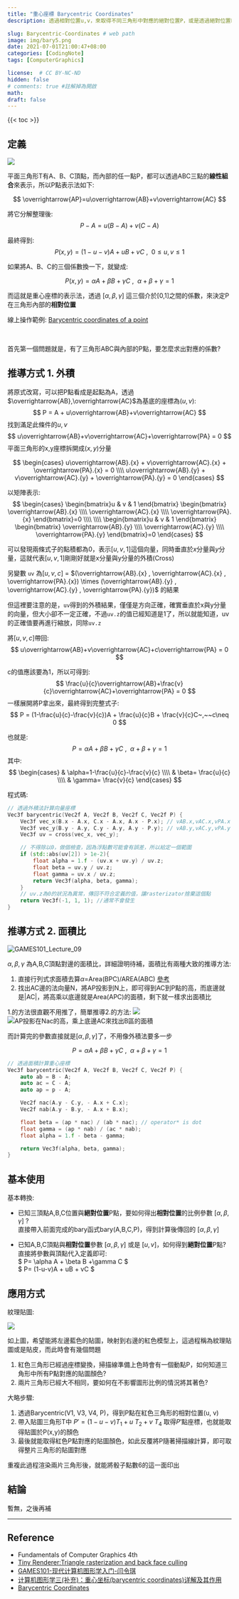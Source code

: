 ```yaml
---
title: "重心座標 Barycentric Coordinates"
description: 透過相對位置u,v，來取得不同三角形中對應的絕對位置P，或是透過絕對位置P來求得相對位置u,v

slug: Barycentric-Coordinates # web path
image: img/bary5.png
date: 2021-07-01T21:00:47+08:00
categories: [CodingNote]
tags: [ComputerGraphics]

license:  # CC BY-NC-ND
hidden: false
# comments: true #註解掉為開啟
math: 
draft: false
---
```


{{< toc >}}

## 定義

![](img/bary1_1.png)

平面三角形T有A、B、C頂點，而內部的任一點P，都可以透過ABC三點的**線性組合**來表示，所以P點表示法如下:

$$  \overrightarrow{AP}=u\overrightarrow{AB}+v\overrightarrow{AC} $$

將它分解整理後:
$$ P-A=u(B-A)+v(C-A) $$

最終得到:
$$ P(x,y) = (1-u-v)A + uB + vC~,~~0\leq u,v\leq 1$$ 

如果將A、B、C的三個係數換一下，就變成:

$$ P(x,y)= \alpha A + \beta B +\gamma C~,~~\alpha+\beta+\gamma=1 $$

而這就是重心座標的表示法，透過 $[\alpha,\beta,\gamma]$ 這三個介於[0,1]之間的係數，來決定P在三角形內部的**相對位置**

線上操作範例: [Barycentric coordinates of a point](https://www.geogebra.org/m/ZuvmPjmy)

<br>

首先第一個問題就是，有了三角形ABC與內部的P點，要怎麼求出對應的係數?


## 推導方式 1. 外積

將原式改寫，可以把P點看成是起點為A，透過$\overrightarrow{AB},\overrightarrow{AC}$為基底的座標為$(u,v)$:
$$ P = A + u\overrightarrow{AB}+v\overrightarrow{AC} $$
找到滿足此條件的$u,v$
$$ u\overrightarrow{AB}+v\overrightarrow{AC}+\overrightarrow{PA} = 0 $$
平面三角形的x,y座標拆開成$(x,y)$分量

$$
\begin{cases} 
u\overrightarrow{AB}.{x} + v\overrightarrow{AC}.{x} + \overrightarrow{PA}.{x} = 0 \\\\ 
u\overrightarrow{AB}.{y} + v\overrightarrow{AC}.{y} + \overrightarrow{PA}.{y} = 0
\end{cases}
$$

以矩陣表示:
$$
\begin{cases} \begin{bmatrix}u & v & 1  \end{bmatrix} \begin{bmatrix} \overrightarrow{AB}.{x} \\\\ \overrightarrow{AC}.{x} \\\\ \overrightarrow{PA}.{x} \end{bmatrix}=0 \\\\ \\\\ \begin{bmatrix}u & v & 1  \end{bmatrix} \begin{bmatrix} \overrightarrow{AB}.{y} \\\\ \overrightarrow{AC}.{y} \\\\ \overrightarrow{PA}.{y} \end{bmatrix}=0 \end{cases}
$$

可以發現兩條式子的點積都為0，表示$[u,v,1]$這個向量，同時垂直於$x$分量與$y$分量，這就代表$[u,v,1]$剛剛好就是x分量與y分量的外積(Cross)



另變數 `uv` 為$[u,v,c]$ = $(\overrightarrow{AB}.{x} , \overrightarrow{AC}.{x} , \overrightarrow{PA}.{x}) \times (\overrightarrow{AB}.{y} , \overrightarrow{AC}.{y} , \overrightarrow{PA}.{y})$ 的結果

但這裡要注意的是，`uv`得到的外積結果，僅僅是方向正確，確實垂直於x與y分量的向量，但大小卻不一定正確，不過`uv.z`的值已經知道是1了，所以就能知道，uv的正確值要再進行縮放，同除`uv.z`

將$[u,v,c]$帶回:
$$ u\overrightarrow{AB}+v\overrightarrow{AC}+c\overrightarrow{PA} = 0 $$

c的值應該要為1，所以可得到:
$$ \frac{u}{c}\overrightarrow{AB}+\frac{v}{c}\overrightarrow{AC}+\overrightarrow{PA} = 0 $$
一樣展開將P拿出來，最終得到完整式子:
$$ P = (1-\frac{u}{c}-\frac{v}{c})A + \frac{u}{c}B + \frac{v}{c}C~,~~c\neq 0 $$

也就是:
$$ P= \alpha A + \beta B +\gamma C~,~~\alpha+\beta+\gamma=1 $$
其中:
$$ \begin{cases}  & \alpha=1-\frac{u}{c}-\frac{v}{c} \\\\   & \beta= \frac{u}{c} \\\\  & \gamma= \frac{v}{c} \end{cases} $$

程式碼:
```cpp
// 透過外積法計算向量座標
Vec3f barycentric(Vec2f A, Vec2f B, Vec2f C, Vec2f P) {
    Vec3f vec_x(B.x - A.x, C.x - A.x, A.x - P.x); // vAB.x,vAC.x,vPA.x
    Vec3f vec_y(B.y - A.y, C.y - A.y, A.y - P.y); // vAB.y,vAC.y,vPA.y
    Vec3f uv = cross(vec_x, vec_y);	

    // 不得除以0，做個檢查，因為浮點數可能會有誤差，所以給定一個範圍
    if (std::abs(uv[2]) > 1e-2){
        float alpha = 1.f - (uv.x + uv.y) / uv.z;
        float beta = uv.y / uv.z;
        float gamma = uv.x / uv.z;
        return Vec3f(alpha, beta, gamma);
    }
    // uv.z為0的狀況為異常，傳回不符合定義的值，讓rasterizator捨棄這個點
    return Vec3f(-1, 1, 1); //通常不會發生
}
```


## 推導方式 2. 面積比

![GAMES101_Lecture_09](img/bary4.png)

$\alpha, \beta ,\gamma$ 為A,B,C頂點對邊的面積比，詳細證明待補，面積比有兩種大致的推導方法:
1. 直接行列式求面積去算$\alpha$=Area(BPC)/AREA(ABC) [參考](https://blog.csdn.net/qq_38065509/article/details/105446756)
2. 找出AC邊的法向量N，將AP投影到N上，即可得到AC到P點的高，而底邊就是|AC|，將高乘以底邊就是Area(APC)的面積，剩下就一樣求出面積比

1.的方法很直觀不用推了，簡單推導2.的方法:
![](img/bary5.png) ![AP投影在Nac的高，乘上底邊AC來找出B區的面積](img/bary6.png)

而計算完的參數直接就是$[\alpha,\beta,\gamma]$了，不用像外積法要多一步

$$ P= \alpha A + \beta B +\gamma C~,~~\alpha+\beta+\gamma=1 $$

```cpp
// 透過面積計算重心座標
Vec3f barycentric(Vec2f A, Vec2f B, Vec2f C, Vec2f P) {
    auto ab = B - A;
    auto ac = C - A;
    auto ap = p - A;

    Vec2f nac(A.y - C.y, - A.x + C.x);
    Vec2f nab(A.y - B.y, - A.x + B.x);

    float beta = (ap * nac) / (ab * nac); // operator* is dot
    float gamma = (ap * nab) / (ac * nab);
    float alpha = 1.f - beta - gamma;

    return Vec3f(alpha, beta, gamma);
}
```

## 基本使用

基本轉換:
-   已知三頂點A,B,C位置與**絕對位置**P點，要如何得出**相對位置**的比例參數 $[\alpha,\beta,\gamma]$ ?<br>
    直接帶入前面完成的bary函式bary(A,B,C,P)，得到計算後傳回的 $[\alpha,\beta,\gamma]$

-   已知A,B,C頂點與**相對位置**參數 $[\alpha,\beta,\gamma]$ 或是 $[u,v]$，如何得到**絕對位置**P點?<br>
    直接將參數與頂點代入定義即可:<br>
    $ P= \alpha A + \beta B +\gamma C $ <br>
    $ P= (1-u-v)A + uB + vC $


## 應用方式

紋理貼圖:

![](img/bary8.png)

如上圖，希望能將左邊藍色的貼圖，映射到右邊的紅色模型上，這過程稱為紋理貼圖或是貼皮，而此時會有幾個問題

1. 紅色三角形已經過座標變換，掃描線準備上色時會有一個動點P，如何知道三角形中所有P點對應的貼圖顏色?
2. 兩片三角形已經大不相同，要如何在不影響圖形比例的情況將其著色?

大略步驟:
1. 透過Barycentric(V1, V3, V4, P)，得到P點在紅色三角形的相對位置(u, v)
2. 帶入貼圖三角形T中 $P'= (1-u-v)T_{1} + u~T_{2} + v~T_{4}$ 取得$P'$點座標，也就能取得貼圖於P(x,y)的顏色
3. 最後就能取得紅色P點對應的貼圖顏色，如此反覆將P隨著掃描線計算，即可取得整片三角形的貼圖對應

重複此過程渲染兩片三角形後，就能將骰子點數6的這一面印出


## 結論
暫無，之後再補

---

## Reference
- Fundamentals of Computer Graphics 4th
- [Tiny Renderer:Triangle rasterization and back face culling](https://github.com/ssloy/tinyrenderer/wiki/Lesson-2:-Triangle-rasterization-and-back-face-culling)
- [GAMES101-现代计算机图形学入门-闫令琪](https://sites.cs.ucsb.edu/~lingqi/teaching/games101.html)
- [计算机图形学三(补充)：重心坐标(barycentric coordinates)详解及其作用](https://blog.csdn.net/qq_38065509/article/details/105446756)
- [Barycentric Coordinates](https://observablehq.com/@infowantstobeseen/barycentric-coordinates)